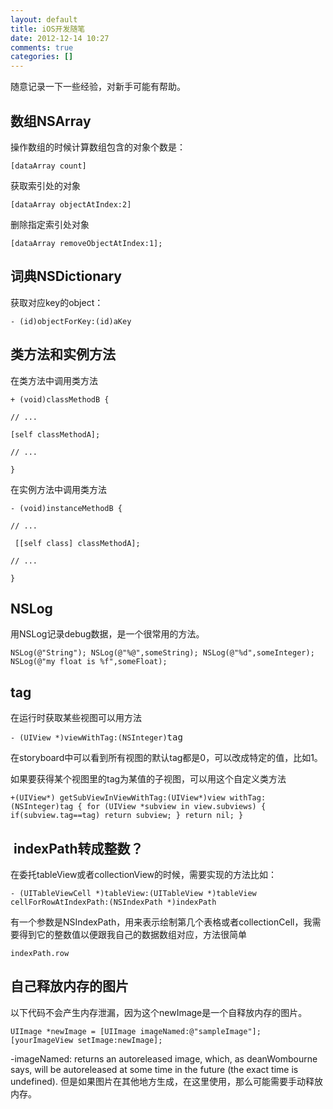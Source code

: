 ```yaml
---
layout: default
title: iOS开发随笔
date: 2012-12-14 10:27
comments: true
categories: []
---
```

随意记录一下一些经验，对新手可能有帮助。
<h2>数组NSArray</h2>
操作数组的时候计算数组包含的对象个数是：
<pre><code>[dataArray count]</code></pre>
获取索引处的对象
<pre><code>[dataArray objectAtIndex:2]</code></pre>
删除指定索引处对象
<pre><code>[dataArray removeObjectAtIndex:1];</code></pre>
<h2>词典NSDictionary</h2>
获取对应key的object：
<pre><code>- (id)objectForKey:(id)aKey</code></pre>
<h2>类方法和实例方法</h2>
在类方法中调用类方法
<pre><code>+ (void)classMethodB { </code></pre>
<pre><code>// ... </code></pre>
<pre><code>[self classMethodA]; </code></pre>
<pre><code>// ... </code></pre>
<pre><code>}</code></pre>
在实例方法中调用类方法
<pre><code>- (void)instanceMethodB { </code></pre>
<pre><code>// ...</code></pre>
<pre><code> [[self class] classMethodA];</code></pre>
<pre><code>// ...</code></pre>
<pre><code>}</code></pre>
<h2>NSLog</h2>
用NSLog记录debug数据，是一个很常用的方法。
<pre><code>NSLog(@"String"); NSLog(@"%@",someString); NSLog(@"%d",someInteger); NSLog(@"my float is %f",someFloat);</code></pre>
<h2>tag</h2>
在运行时获取某些视图可以用方法
<pre><code>- (UIView *)viewWithTag:(NSInteger)</code>tag</pre>
在storyboard中可以看到所有视图的默认tag都是0，可以改成特定的值，比如1。

如果要获得某个视图里的tag为某值的子视图，可以用这个自定义类方法
<pre><code>+(UIView*) getSubViewInViewWithTag:(UIView*)view withTag:(NSInteger)tag { for (UIView *subview in view.subviews) { if(subview.tag==tag) return subview; } return nil; }</code></pre>
<h2> indexPath转成整数？</h2>
在委托tableView或者collectionView的时候，需要实现的方法比如：
<pre><code>- (UITableViewCell *)tableView:(UITableView *)tableView cellForRowAtIndexPath:(NSIndexPath *)indexPath</code></pre>
有一个参数是NSIndexPath，用来表示绘制第几个表格或者collectionCell，我需要得到它的整数值以便跟我自己的数据数组对应，方法很简单
<pre><code>indexPath.row</code></pre>
<h2>自己释放内存的图片</h2>
以下代码不会产生内存泄漏，因为这个newImage是一个自释放内存的图片。
<pre><code>UIImage *newImage = [UIImage imageNamed:@"sampleImage"]; [yourImageView setImage:newImage];</code></pre>
-imageNamed: returns an autoreleased image, which, as deanWombourne says, will be autoreleased at some time in the future (the exact time is undefined).
但是如果图片在其他地方生成，在这里使用，那么可能需要手动释放内存。
